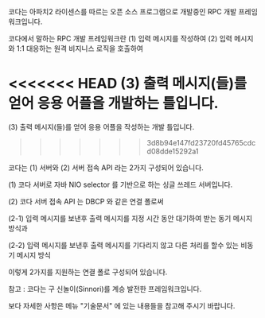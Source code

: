   코다는 아파치2 라이센스를 따르는 오픈 소스 프로그램으로 개발중인 RPC 개발 프레임워크입니다.

코다에서 말하는 RPC 개발 프레임워크란 (1) 입력 메시지를 작성하여  (2) 입력 메시지와 1:1 대응하는 원격 비지니스 로직을 호출하여 

<<<<<<< HEAD
(3) 출력 메시지(들)를 얻어 응용 어플을 개발하는 틀입니다.
=======
(3) 출력 메시지(들)를 얻어 응용 어플을 작성하는 개발 틀입니다.
>>>>>>> 3d8b94e147fd23720fd45765cdcd08dde15292a1

코다는 (1) 서버와 (2) 서버 접속 API 라는 2가지 구성되어 있습니다.

(1) 코다 서버로 자바 NIO selector 를 기반으로 하는 싱글 쓰레드 서버입니다.

(2) 코다 서버 접속 API 는 DBCP 와 같은 연결 폴로써 

(2-1) 입력 메시지를 보낸후 출력 메시지를 지정 시간 동안 대기하여 받는 동기 메시지 방식과 

(2-2) 입력 메시지를 보낸후 출력 메시지를 기다리지 않고 다른 처리를 할수 있는 비동기 메시지 방식

이렇게 2가지를 지원하는 연결 폴로 구성되어 있습니다.

참고 : 코다는 구 신놀이(Sinnori)를 계승 발전한 프레임워크입니다.

보다 자세한 사항은 메뉴 "기술문서" 에 있는 내용들을 참고해 주시기 바랍니다.

